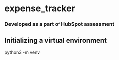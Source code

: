 # expense_tracker
### Developed as a part of HubSpot assessment

## Initializing a virtual environment
python3 -m venv <virtualEnvironmentName>